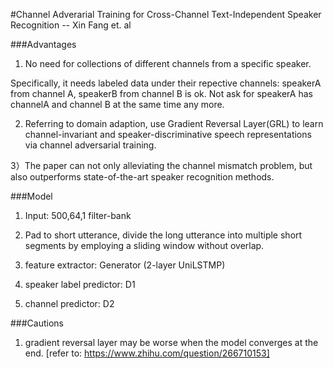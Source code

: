 #Channel Adverarial Training for Cross-Channel Text-Independent Speaker Recognition -- Xin Fang et. al

###Advantages

1) No need for collections of different channels from a specific speaker. 
 
 Specifically, it needs labeled data under their repective channels: speakerA from channel A, speakerB from channel B is ok. Not ask for speakerA has channelA and channel B at the same time any more.

2) Referring to domain adaption, use Gradient Reversal Layer(GRL) to learn channel-invariant and speaker-discriminative speech representations via channel adversarial training.


3）The paper can not only alleviating the channel mismatch problem, but also outperforms state-of-the-art speaker recognition methods.


###Model
1) Input: 500,64,1  filter-bank

2) Pad to short utterance, divide the long utterance into multiple short segments by employing a sliding window without overlap.

3) feature extractor: Generator (2-layer UniLSTMP)

4) speaker label predictor: D1

5) channel predictor: D2




###Cautions

1) gradient reversal layer may be worse when the model converges at the end.  [refer to: https://www.zhihu.com/question/266710153]

